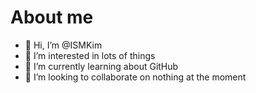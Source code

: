# About me
- 👋 Hi, I’m @ISMKim
- 👀 I’m interested in lots of things
- 🌱 I’m currently learning about GitHub
- 💞️ I’m looking to collaborate on nothing at the moment

<!---
ISMKim/ISMKim is a ✨ special ✨ repository because its `README.md` (this file) appears on your GitHub profile.
You can click the Preview link to take a look at your changes.
--->
